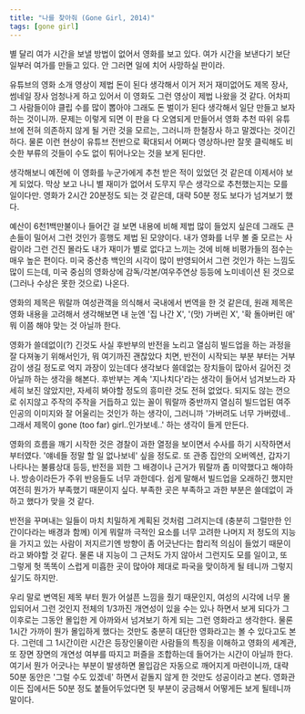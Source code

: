 ```yaml
---
title: "나를 찾아줘 (Gone Girl, 2014)"
tags: [gone girl]
---
```


별 달리 여가 시간을 보낼 방법이 없어서 영화를 보고 있다. 여가 시간을 보낸다기 보단 일부러 여가를 만들고 있다. 안 그러면 일에 치어 사망하실 판이라. 

유튜브의 영화 소개 영상이 제법 돈이 된다 생각해서 이거 저거 재미없어도 제목 장사, 썸네일 장사 엄청나게 하고 있어서 이 영화도 그런 영상이 제법 나왔을 것 같다. 어차피 그 사람들이야 클립 수를 많이 뽑아야 그래도 돈 벌이가 된다 생각해서 일단 만들고 보자 하는 것이니까. 문제는 이렇게 되면 이 판을 다 오염되게 만들어서 영화 추천 따위 유튜브에 전혀 의존하지 않게 될 거란 것을 모르는, 그러니까 한철장사 하고 말겠다는 것이긴 하다. 물론 이런 현상이 유튜브 전반으로 확대되서 어쩌다 영상하나만 잘못 클릭해도 비슷한 부류의 것들이 수도 없이 튀어나오는 것을 보게 된다만. 

생각해보니 예전에 이 영화를 누군가에게 추천 받은 적이 있었던 것 같은데 이제서야 보게 되었다. 막상 보고 나니 별 재미가 없어서 도무지 무슨 생각으로 추천했는지는 모를 일이다만. 영화가 2시간 20분정도 되는 것 같은데, 대략 50분 정도 보다가 넘겨보기 했다.

예산이 6천1백만불이나 들어간 걸 보면 내용에 비해 제법 많이 들었지 싶은데 그래도 큰 손들이 밀어서 그런 것인가 흥행도 제법 된 모양이다. 내가 영화를 너무 볼 줄 모르는 사람이라 그런 건진 몰라도 내가 재미가 별로 없다고 느끼는 것에 비해 비평가들의 점수는 매우 높은 편이다. 미국 중산층 백인의 시각이 많이 반영되어서 그런 것인가 하는 느낌도 많이 드는데, 미국 중심의 영화상에 감독/각본/여우주연상 등등에 노미네이션 된 것으로 (그러나 수상은 못한 것으로) 나온다. 

영화의 제목은 뭐랄까 여성관객을 의식해서 국내에서 번역을 한 것 같은데, 원래 제목은 영화 내용을 고려해서 생각해보면 내 눈엔 '집 나간 X', '(맛) 가버린 X', '확 돌아버린 애' 뭐 이쯤 해야 맞는 것 아닐까 한다. 

영화가 쓸데없이(?) 긴것도 사실 후반부의 반전을 노리고 열심히 빌드업을 하는 과정을 잘 다져놓기 위해서인가, 뭐 여기까진 괜찮았다 치면, 반전이 시작되는 부분 부터는 거부감이 생길 정도로 억지 과장이 있는데다 생각보다 쓸데없는 장치들이 많아서 길어진 것 아닐까 하는 생각을 해본다. 후반부는 계속 '지나치다'라는 생각이 들어서 넘겨보느라 자세히 보진 않았지만, 자세히 봐야할 정도의 흥미란 것도 전혀 없었다. 되지도 않는 껀으로 쉬지않고 주작의 주작을 거듭하고 있는 꼴이 뭐랄까 중반까지 열심히 빌드업된 여주인공의 이미지와 잘 어울리는 것인가 하는 생각이, 그러니까 '가버려도 너무 가버렸네.. 그래서 제목이 gone (too far) girl..인가보네..' 하는 생각이 들게 만든다. 

영화의 흐름을 깨기 시작한 것은 경찰이 과한 열정을 보이면서 수사를 하기 시작하면서 부터였다. '얘네들 정말 할 일 없나보네' 싶을 정도로. 또 관종 집안의 오버엑션, 갑자기 나타나는 불륭상대 등등, 반전을 꾀한 그 배경이나 근거가 뭐랄까 좀 미약했다고 해야하나. 방송이라든가 주위 반응들도 너무 과한데다. 쉽게 말해서 빌드업을 오래하긴 했지만 여전히 뭔가가 부족했기 때문이지 싶다. 부족한 곳은 부족하고 과한 부분은 쓸데없이 과하고 했다가 맞을 것 같다. 

반전을 꾸며내는 일들이 마치 치밀하게 계획된 것처럼 그려지는데 (충분히 그럴만한 인간이다라는 배경과 함께) 이게 뭐랄까 극적인 요소를 너무 고려한 나머지 저 정도의 지능을 가지고 있는 사람이 저지르기엔 방향이 좀 어긋난다는 합리적 의심이 들었기 때문이라고 봐야할 것 같다. 물론 내 지능이 그 근처도 가지 않아서 그런지도 모를 일이고, 또 그렇게 헛 똑똑이 스럽게 미흡한 곳이 많아야 제대로 파국을 맞이하게 될 테니까 그렇지 싶기도 하지만. 

우리 말로 변역된 제목 부터 뭔가 어설픈 느낌을 줬기 때문인지, 여성의 시각에 너무 몰입되어서 그런 것인지 전체의 1/3까진 개연성이 있을 수는 있나 하면서 보게 되다가 그 이후로는 그동안 몰입한 게 아까와서 넘겨보기 하게 되는 그런 영화라고 생각한다. 물론 1시간 가까이 뭔가 몰입하게 했다는 것만도 충분히 대단한 영화라고는 볼 수 있다고도 본다. 그런데 그 1시간이란 시간은 등장인물이란 사람들의 특징을 이해하고 영화의 세계관, 또 장면 장면의 개연성 여부를 따지고 퍼즐을 조합하는데 들어가는 시간이 아닐까 한다. 여기서 뭔가 어긋나는 부분이 발생하면 몰입감은 자동으로 깨어지게 마련이니까, 대략 50분 동안은 '그럴 수도 있겠네' 하면서 겉돌지 않게 한 것만도 성공이라고 본다. 영화관이든 집에서든 50분 정도 붙들어두었다면 뒷 부분이 궁금해서 어떻게든 보게 될테니까 말이다. 

